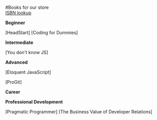 #Books for our store  
[ISBN lookup](https://isbnsearch.org/)

**Beginner**

[HeadStart]
[Coding for Dummies]



**Intermediate**

[You don't know JS]



**Advanced**

[Eloquent JavaScript]

[ProGit]


**Career**






**Professional Development** 

[Pragmatic Programmer]
[The Business Value of Developer Relations]

